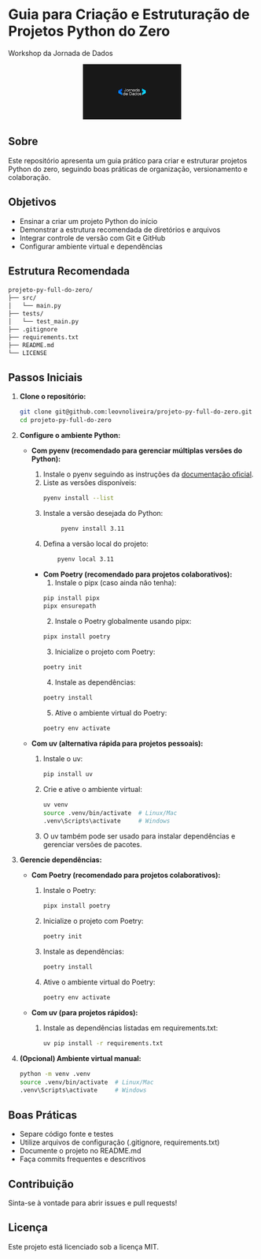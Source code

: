 # Guia para Criação e Estruturação de Projetos Python do Zero

Workshop da Jornada de Dados

<p align="center">
    <img src="image/logo.png" alt="Logo do Projeto" width="200"/>
</p>


## Sobre

Este repositório apresenta um guia prático para criar e estruturar projetos Python do zero, seguindo boas práticas de organização, versionamento e colaboração.

## Objetivos

- Ensinar a criar um projeto Python do início
- Demonstrar a estrutura recomendada de diretórios e arquivos
- Integrar controle de versão com Git e GitHub
- Configurar ambiente virtual e dependências

## Estrutura Recomendada

```
projeto-py-full-do-zero/
├── src/
│   └── main.py
├── tests/
│   └── test_main.py
├── .gitignore
├── requirements.txt
├── README.md
└── LICENSE
```

## Passos Iniciais

1. **Clone o repositório:**
    ```bash
    git clone git@github.com:leovnoliveira/projeto-py-full-do-zero.git
    cd projeto-py-full-do-zero
    ```

2. **Configure o ambiente Python:**

    - **Com pyenv (recomendado para gerenciar múltiplas versões do Python):**
        1. Instale o pyenv seguindo as instruções da [documentação oficial](https://github.com/pyenv/pyenv#installation).
        2. Liste as versões disponíveis:
            ```bash
            pyenv install --list
            ```
        3. Instale a versão desejada do Python:
            ```bash
                 pyenv install 3.11
            ```
        4. Defina a versão local do projeto:
            ```bash
                pyenv local 3.11
            ```

        - **Com Poetry (recomendado para projetos colaborativos):**
            1. Instale o pipx (caso ainda não tenha):
             ```bash
             pip install pipx
             pipx ensurepath
             ```
            2. Instale o Poetry globalmente usando pipx:
             ```bash
             pipx install poetry
             ```
            3. Inicialize o projeto com Poetry:
             ```bash
             poetry init
             ```
            4. Instale as dependências:
             ```bash
             poetry install
             ```
            5. Ative o ambiente virtual do Poetry:
             ```bash
             poetry env activate
             ```
            

    - **Com uv (alternativa rápida para projetos pessoais):**
        1. Instale o uv:
            ```bash
            pip install uv
            ```
        2. Crie e ative o ambiente virtual:
            ```bash
            uv venv
            source .venv/bin/activate  # Linux/Mac
            .venv\Scripts\activate     # Windows
            ```
        3. O uv também pode ser usado para instalar dependências e gerenciar versões de pacotes.

3. **Gerencie dependências:**

    - **Com Poetry (recomendado para projetos colaborativos):**
        1. Instale o Poetry:
            ```bash
            pipx install poetry
            ```
        2. Inicialize o projeto com Poetry:
            ```bash
            poetry init
            ```
        3. Instale as dependências:
            ```bash
            poetry install
            ```
        4. Ative o ambiente virtual do Poetry:
            ```bash
            poetry env activate
            ```

    - **Com uv (para projetos rápidos):**
        1. Instale as dependências listadas em requirements.txt:
            ```bash
            uv pip install -r requirements.txt
            ```

4. **(Opcional) Ambiente virtual manual:**
    ```bash
    python -m venv .venv
    source .venv/bin/activate  # Linux/Mac
    .venv\Scripts\activate     # Windows
    ```

## Boas Práticas

- Separe código fonte e testes
- Utilize arquivos de configuração (.gitignore, requirements.txt)
- Documente o projeto no README.md
- Faça commits frequentes e descritivos

## Contribuição

Sinta-se à vontade para abrir issues e pull requests!

## Licença

Este projeto está licenciado sob a licença MIT.